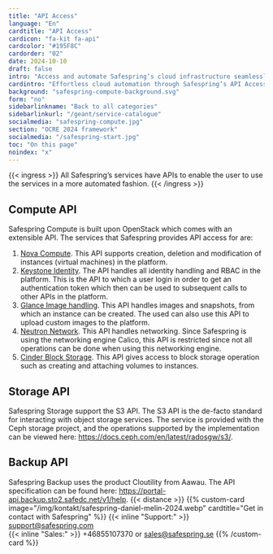 ```yaml
---
title: "API Access"
language: "En"
cardtitle: "API Access"
cardicon: "fa-kit fa-api"
cardcolor: "#195F8C"
cardorder: "02"
date: 2024-10-10
draft: false
intro: "Access and automate Safespring’s cloud infrastructure seamlessly through our comprehensive APIs, enabling full control over compute, storage, and backup services."
cardintro: "Effortless cloud automation through Safespring’s API Access."
background: "safespring-compute-background.svg"
form: "no"
sidebarlinkname: "Back to all categories"
sidebarlinkurl: "/geant/service-catalogue"
socialmedia: "safespring-compute.jpg"
section: "OCRE 2024 framework"
socialmedia: "/safespring-start.jpg"
toc: "On this page"
noindex: "x"
---
```




{{< ingress >}}
All Safespring’s services have APIs to enable the user to use the services in a more automated fashion.
{{< /ingress >}}

## Compute API

Safespring Compute is built upon OpenStack which comes with an extensible API. The services that Safespring provides API access for are:
1.	[Nova Compute](https://docs.openstack.org/api-ref/compute/). This API supports creation, deletion and modification of instances (virtual machines) in the platform.
2.	[Keystone Identity](https://docs.openstack.org/api-ref/identity/v3/). The API handles all identity handling and RBAC in the platform. This is the API to which a user login in order to get an authentication token which then can be used to subsequent calls to other APIs in the platform.
3.	[Glance Image handling](https://docs.openstack.org/api-ref/image/v2/). This API handles images and snapshots, from which an instance can be created. The used can also use this API to upload custom images to the platform. 
4.	[Neutron Network](https://docs.openstack.org/api-ref/network/v2/). This API handles networking. Since Safespring is using the networking engine Calico, this API is restricted since not all operations can be done when using this networking engine. 
5.	[Cinder Block Storage](https://docs.openstack.org/api-ref/block-storage/v3/). This API gives access to block storage operation such as creating and attaching volumes to instances.

## Storage API

Safespring Storage support the S3 API. The S3 API is the de-facto standard for interacting with object storage services. The service is provided with the Ceph storage project, and the operations supported by the implementation can be viewed here: https://docs.ceph.com/en/latest/radosgw/s3/.

## Backup API

Safespring Backup uses the product Cloutility from Aawau. The API specification can be found here: https://portal-api.backup.sto2.safedc.net/v1/help.
{{< distance >}}
{{% custom-card image="/img/kontakt/safespring-daniel-melin-2024.webp" cardtitle="Get in contact with Safespring" %}}
{{< inline "Support:" >}} support@safespring.com  
{{< inline "Sales:" >}} +46855107370 or sales@safespring.se
{{% /custom-card %}}